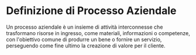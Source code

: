 # Definizione di Processo Aziendale
Un processo aziendale è un insieme di attività interconnesse che trasformano risorse in ingresso, come materiali, informazioni o competenze, con l'obiettivo comune di produrre un bene o fornire un servizio, perseguendo come fine ultimo la creazione di valore per il cliente.
